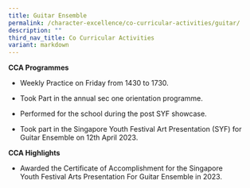 ```yaml
---
title: Guitar Ensemble
permalink: /character-excellence/co-curricular-activities/guitar/
description: ""
third_nav_title: Co Curricular Activities
variant: markdown
---
```

**CCA Programmes**

*   Weekly Practice on Friday from 1430 to 1730. 
    
*   Took Part in the annual sec one orientation programme.
    
*   Performed for the school during the post SYF showcase.
    
*   Took part in the Singapore Youth Festival Art Presentation (SYF) for Guitar Ensemble on 12th April 2023.
    

  

**CCA Highlights**

*   Awarded the Certificate of Accomplishment for the Singapore Youth Festival Arts Presentation For Guitar Ensemble in 2023.
